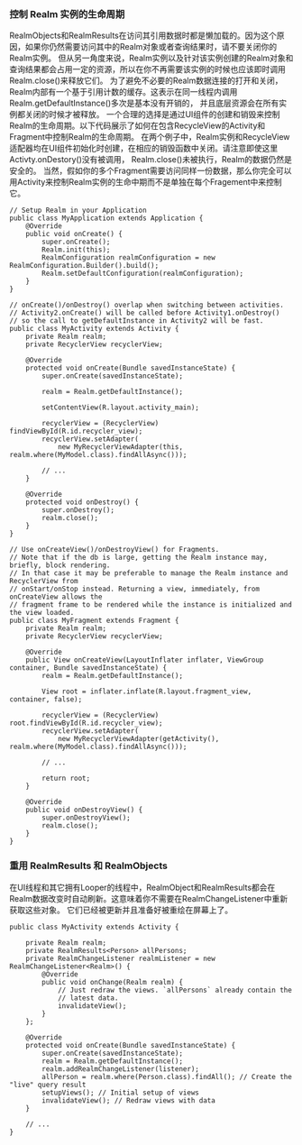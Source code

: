 ### 控制 Realm 实例的生命周期
RealmObjects和RealmResults在访问其引用数据时都是懒加载的。因为这个原因，如果你仍然需要访问其中的Realm对象或者查询结果时，请不要关闭你的Realm实例。
但从另一角度来说，Realm实例以及针对该实例创建的Realm对象和查询结果都会占用一定的资源，所以在你不再需要该实例的时候也应该即时调用Realm.close()来释放它们。
为了避免不必要的Realm数据连接的打开和关闭，Realm内部有一个基于引用计数的缓存。这表示在同一线程内调用Realm.getDefaultInstance()多次是基本没有开销的，
并且底层资源会在所有实例都关闭的时候才被释放。
一个合理的选择是通过UI组件的创建和销毁来控制Realm的生命周期。以下代码展示了如何在包含RecycleView的Activity和Fragment中控制Realm的生命周期。
在两个例子中，Realm实例和RecycleView适配器均在UI组件初始化时创建，在相应的销毁函数中关闭。请注意即使这里Activty.onDestory()没有被调用，
Realm.close()未被执行，Realm的数据仍然是安全的。
当然，假如你的多个Fragment需要访问同样一份数据，那么你完全可以用Activity来控制Realm实例的生命中期而不是单独在每个Fragement中来控制它。
```
// Setup Realm in your Application
public class MyApplication extends Application {
    @Override
    public void onCreate() {
        super.onCreate();
        Realm.init(this);
        RealmConfiguration realmConfiguration = new RealmConfiguration.Builder().build();
        Realm.setDefaultConfiguration(realmConfiguration);
    }
}

// onCreate()/onDestroy() overlap when switching between activities.
// Activity2.onCreate() will be called before Activity1.onDestroy()
// so the call to getDefaultInstance in Activity2 will be fast.
public class MyActivity extends Activity {
    private Realm realm;
    private RecyclerView recyclerView;

    @Override
    protected void onCreate(Bundle savedInstanceState) {
        super.onCreate(savedInstanceState);

        realm = Realm.getDefaultInstance();

        setContentView(R.layout.activity_main);

        recyclerView = (RecyclerView) findViewById(R.id.recycler_view);
        recyclerView.setAdapter(
            new MyRecyclerViewAdapter(this, realm.where(MyModel.class).findAllAsync()));

        // ...
    }

    @Override
    protected void onDestroy() {
        super.onDestroy();
        realm.close();
    }
}

// Use onCreateView()/onDestroyView() for Fragments.
// Note that if the db is large, getting the Realm instance may, briefly, block rendering.
// In that case it may be preferable to manage the Realm instance and RecyclerView from
// onStart/onStop instead. Returning a view, immediately, from onCreateView allows the
// fragment frame to be rendered while the instance is initialized and the view loaded.
public class MyFragment extends Fragment {
    private Realm realm;
    private RecyclerView recyclerView;

    @Override
    public View onCreateView(LayoutInflater inflater, ViewGroup container, Bundle savedInstanceState) {
        realm = Realm.getDefaultInstance();

        View root = inflater.inflate(R.layout.fragment_view, container, false);

        recyclerView = (RecyclerView) root.findViewById(R.id.recycler_view);
        recyclerView.setAdapter(
            new MyRecyclerViewAdapter(getActivity(), realm.where(MyModel.class).findAllAsync()));

        // ...

        return root;
    }

    @Override
    public void onDestroyView() {
        super.onDestroyView();
        realm.close();
    }
}
```
### 重用 RealmResults 和 RealmObjects
在UI线程和其它拥有Looper的线程中，RealmObject和RealmResults都会在Realm数据改变时自动刷新。这意味着你不需要在RealmChangeListener中重新获取这些对象。
它们已经被更新并且准备好被重绘在屏幕上了。
```
public class MyActivity extends Activity {

    private Realm realm;
    private RealmResults<Person> allPersons;
    private RealmChangeListener realmListener = new RealmChangeListener<Realm>() {
        @Override
        public void onChange(Realm realm) {
            // Just redraw the views. `allPersons` already contain the
            // latest data.
            invalidateView();
        }
    };

    @Override
    protected void onCreate(Bundle savedInstanceState) {
        super.onCreate(savedInstanceState);
        realm = Realm.getDefaultInstance();
        realm.addRealmChangeListener(listener);
        allPerson = realm.where(Person.class).findAll(); // Create the "live" query result
        setupViews(); // Initial setup of views
        invalidateView(); // Redraw views with data
    }

    // ...
}
```